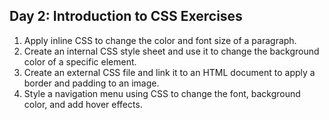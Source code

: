 ## Day 2: Introduction to CSS Exercises
1. Apply inline CSS to change the color and font size of a paragraph.
2. Create an internal CSS style sheet and use it to change the background color of a specific element.
3. Create an external CSS file and link it to an HTML document to apply a border and padding to an image.
4. Style a navigation menu using CSS to change the font, background color, and add hover effects.
